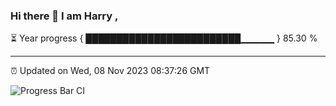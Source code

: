 ### Hi there 👋 I am Harry , 

⏳ Year progress { █████████████████████████▁▁▁▁▁ } 85.30 %

---

⏰ Updated on Wed, 08 Nov 2023 08:37:26 GMT

![Progress Bar CI](https://github.com/duykhang68/duykhang68/workflows/Progress%20Bar%20CI/badge.svg)
